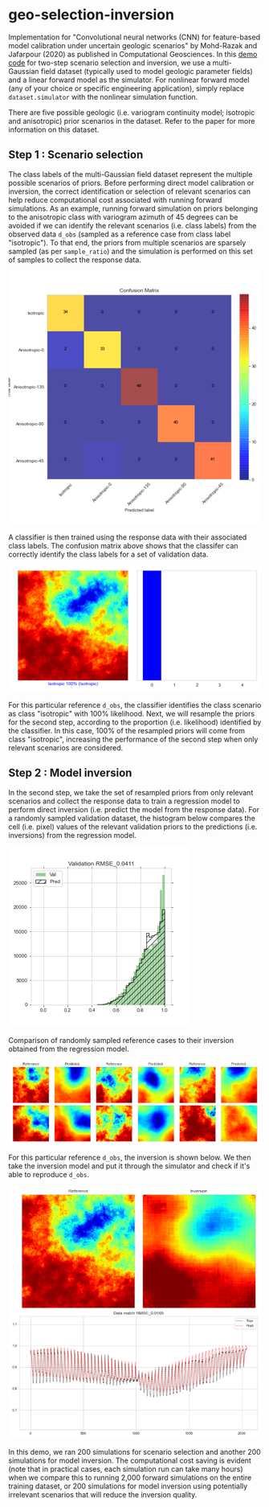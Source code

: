 # geo-selection-inversion

Implementation for "Convolutional neural networks (CNN) for feature-based model calibration under uncertain geologic scenarios" by Mohd-Razak and Jafarpour (2020) as published in Computational Geosciences. In this [demo code](https://github.com/rsyamil/geo-selection-inversion/blob/main/2d-gaussian/geo-selection-inversion-demo.ipynb) for two-step scenario selection and inversion, we use a multi-Gaussian field dataset (typically used to model geologic parameter fields) and a linear forward model as the simulator. For nonlinear forward model (any of your choice or specific engineering application), simply replace `dataset.simulator` with the nonlinear simulation function. 

There are five possible geologic (i.e. variogram continuity model; isotropic and anisotropic) prior scenarios in the dataset. Refer to the paper for more information on this dataset.

## Step 1 : Scenario selection

The class labels of the multi-Gaussian field dataset represent the multiple possible scenarios of priors. Before performing direct model calibration or inversion, the correct identification or selection of relevant scenarios can help reduce computational cost associated with running forward simulations. As an example, running forward simulation on priors belonging to the anisotropic class with variogram azimuth of 45 degrees can be avoided if we can identify the relevant scenarios (i.e. class labels) from the observed data `d_obs` (sampled as a reference case from class label "isotropic"). To that end, the priors from multiple scenarios are sparsely sampled (as per `sample_ratio`) and the simulation is performed on this set of samples to collect the response data. 

![confusion](readme/confusion_matrix.png)

A classifier is then trained using the response data with their associated class labels. The confusion matrix above shows that the classifer can correctly identify the class labels for a set of validation data.  

![prop](readme/proportion.png)

For this particular reference `d_obs`, the classifier identifies the class scenario as class "isotropic" with 100% likelihood. Next, we will resample the priors for the second step, according to the proportion (i.e. likelihood) identified by the classifier. In this case, 100% of the resampled priors will come from class "isotropic", increasing the performance of the second step when only relevant scenarios are considered.   

## Step 2 : Model inversion

In the second step, we take the set of resampled priors from only relevant scenarios and collect the response data to train a regression model to perform direct inversion (i.e. predict the model from the response data). For a randomly sampled validation dataset, the histogram below compares the cell (i.e. pixel) values of the relevant validation priors to the predictions (i.e. inversions) from the regression model. 

![hist](readme/hist.png)

Comparison of randomly sampled reference cases to their inversion obtained from the regression model. 

![comp](readme/comp.png)

For this particular reference `d_obs`, the inversion is shown below. We then take the inversion model and put it through the simulator and check if it's able to reproduce `d_obs`.

![inv](readme/inv.png)

In this demo, we ran 200 simulations for scenario selection and another 200 simulations for model inversion. The computational cost saving is evident (note that in practical cases, each simulation run can take many hours) when we compare this to running 2,000 forward simulations on the entire training dataset, or 200 simulations for model inversion using potentially irrelevant scenarios that will reduce the inversion quality. 
